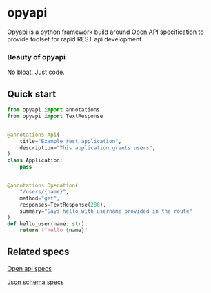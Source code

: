 # opyapi
Opyapi is a python framework build around [Open API](https://github.com/OAI/OpenAPI-Specification/blob/master/versions/3.0.0.md#dataTypes) 
specification to provide toolset for rapid REST api development.

### Beauty of opyapi
No bloat. Just code. 



## Quick start

```python
from opyapi import annotations
from opyapi import TextResponse


@annotations.Api(
    title="Example rest application",
    description="This application greets users",
)
class Application:
    pass


@annotations.Operation(
    "/users/{name}",
    method="get",
    responses=TextResponse(200),
    summary="Says hello with username provided in the route"
)
def hello_user(name: str):
    return f"Hello {name}"

```

## Related specs
[Open api specs](https://github.com/OAI/OpenAPI-Specification/blob/master/versions/3.0.0.md#dataTypes)


[Json schema specs](http://json-schema.org/latest/json-schema-validation.html)
